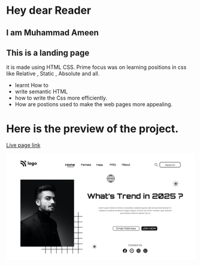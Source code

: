 # Hey dear Reader 
## I am Muhammad Ameen 


## This is a landing page 
it is made using HTML CSS. Prime focus was on learning positions in css like Relative , Static , Absolute and all.
- learnt How to 
 - write semantic HTML
 - how to write the Css more efficiently.
 - How are postions used to make the web pages more appealing.

# Here is the preview of the project.

[Live page link](https://whatistrendingin2025.netlify.app/)

![preview](/1.png "preview of the project")